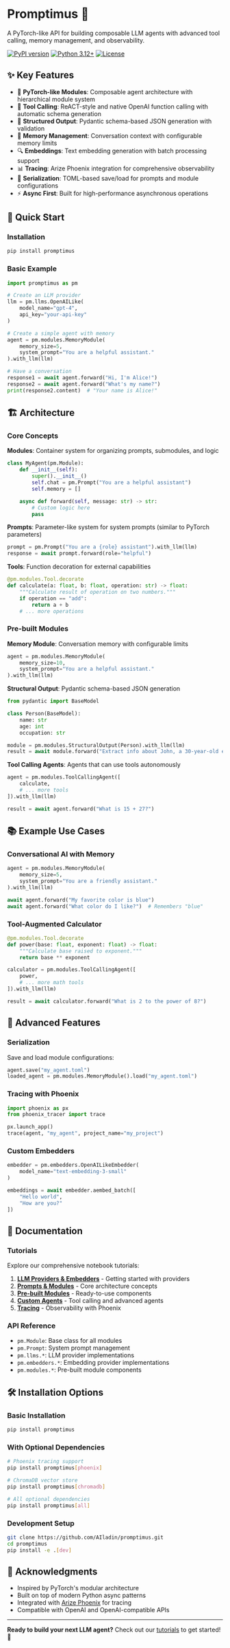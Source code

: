 # Promptimus 🧠

A PyTorch-like API for building composable LLM agents with advanced tool calling, memory management, and observability.

[![PyPI version](https://badge.fury.io/py/promptimus.svg)](https://pypi.org/project/promptimus/)
[![Python 3.12+](https://img.shields.io/badge/python-3.12+-blue.svg)](https://www.python.org/downloads/)
[![License](https://img.shields.io/badge/license-MIT-green.svg)](LICENSE)

## ✨ Key Features

- 🧠 **PyTorch-like Modules**: Composable agent architecture with hierarchical module system
- 🔧 **Tool Calling**: ReACT-style and native OpenAI function calling with automatic schema generation
- 📝 **Structured Output**: Pydantic schema-based JSON generation with validation
- 💾 **Memory Management**: Conversation context with configurable memory limits
- 🔍 **Embeddings**: Text embedding generation with batch processing support
- 📊 **Tracing**: Arize Phoenix integration for comprehensive observability
- 💾 **Serialization**: TOML-based save/load for prompts and module configurations
- ⚡ **Async First**: Built for high-performance asynchronous operations

## 🚀 Quick Start

### Installation

```bash
pip install promptimus
```

### Basic Example

```python
import promptimus as pm

# Create an LLM provider
llm = pm.llms.OpenAILike(
    model_name="gpt-4",
    api_key="your-api-key"
)

# Create a simple agent with memory
agent = pm.modules.MemoryModule(
    memory_size=5,
    system_prompt="You are a helpful assistant."
).with_llm(llm)

# Have a conversation
response1 = await agent.forward("Hi, I'm Alice!")
response2 = await agent.forward("What's my name?")
print(response2.content)  # "Your name is Alice!"
```

## 🏗️ Architecture

### Core Concepts

**Modules**: Container system for organizing prompts, submodules, and logic
```python
class MyAgent(pm.Module):
    def __init__(self):
        super().__init__()
        self.chat = pm.Prompt("You are a helpful assistant")
        self.memory = []

    async def forward(self, message: str) -> str:
        # Custom logic here
        pass
```

**Prompts**: Parameter-like system for system prompts (similar to PyTorch parameters)
```python
prompt = pm.Prompt("You are a {role} assistant").with_llm(llm)
response = await prompt.forward(role="helpful")
```

**Tools**: Function decoration for external capabilities
```python
@pm.modules.Tool.decorate
def calculate(a: float, b: float, operation: str) -> float:
    """Calculate result of operation on two numbers."""
    if operation == "add":
        return a + b
    # ... more operations
```

### Pre-built Modules

**Memory Module**: Conversation memory with configurable limits
```python
agent = pm.modules.MemoryModule(
    memory_size=10,
    system_prompt="You are a helpful assistant."
).with_llm(llm)
```

**Structural Output**: Pydantic schema-based JSON generation
```python
from pydantic import BaseModel

class Person(BaseModel):
    name: str
    age: int
    occupation: str

module = pm.modules.StructuralOutput(Person).with_llm(llm)
result = await module.forward("Extract info about John, a 30-year-old engineer")
```

**Tool Calling Agents**: Agents that can use tools autonomously
```python
agent = pm.modules.ToolCallingAgent([
    calculate,
    # ... more tools
]).with_llm(llm)

result = await agent.forward("What is 15 + 27?")
```

## 📚 Example Use Cases

### Conversational AI with Memory
```python
agent = pm.modules.MemoryModule(
    memory_size=5,
    system_prompt="You are a friendly assistant."
).with_llm(llm)

await agent.forward("My favorite color is blue")
await agent.forward("What color do I like?")  # Remembers "blue"
```

### Tool-Augmented Calculator
```python
@pm.modules.Tool.decorate
def power(base: float, exponent: float) -> float:
    """Calculate base raised to exponent."""
    return base ** exponent

calculator = pm.modules.ToolCallingAgent([
    power,
    # ... more math tools
]).with_llm(llm)

result = await calculator.forward("What is 2 to the power of 8?")
```

## 🔧 Advanced Features

### Serialization
Save and load module configurations:
```python
agent.save("my_agent.toml")
loaded_agent = pm.modules.MemoryModule().load("my_agent.toml")
```

### Tracing with Phoenix
```python
import phoenix as px
from phoenix_tracer import trace

px.launch_app()
trace(agent, "my_agent", project_name="my_project")
```

### Custom Embedders
```python
embedder = pm.embedders.OpenAILikeEmbedder(
    model_name="text-embedding-3-small"
)

embeddings = await embedder.aembed_batch([
    "Hello world",
    "How are you?"
])
```

## 📖 Documentation

### Tutorials
Explore our comprehensive notebook tutorials:

1. **[LLM Providers & Embedders](notebooks/step_1_llm_provider.ipynb)** - Getting started with providers
2. **[Prompts & Modules](notebooks/step_2_prompts_and_modules.ipynb)** - Core architecture concepts
3. **[Pre-built Modules](notebooks/step_3_prebuit_modules.ipynb)** - Ready-to-use components
4. **[Custom Agents](notebooks/step_4_custom_agent.ipynb)** - Tool calling and advanced agents
5. **[Tracing](notebooks/step_5_tracing.ipynb)** - Observability with Phoenix

### API Reference
- `pm.Module`: Base class for all modules
- `pm.Prompt`: System prompt management
- `pm.llms.*`: LLM provider implementations
- `pm.embedders.*`: Embedding provider implementations
- `pm.modules.*`: Pre-built module components

## 🛠️ Installation Options

### Basic Installation
```bash
pip install promptimus
```

### With Optional Dependencies
```bash
# Phoenix tracing support
pip install promptimus[phoenix]

# ChromaDB vector store
pip install promptimus[chromadb]

# All optional dependencies
pip install promptimus[all]
```

### Development Setup
```bash
git clone https://github.com/AIladin/promptimus.git
cd promptimus
pip install -e .[dev]
```

## 🙏 Acknowledgments

- Inspired by PyTorch's modular architecture
- Built on top of modern Python async patterns
- Integrated with [Arize Phoenix](https://phoenix.arize.com/) for tracing
- Compatible with OpenAI and OpenAI-compatible APIs

---

**Ready to build your next LLM agent?** Check out our [tutorials](notebooks/) to get started! 🚀
